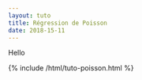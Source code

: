 ```yaml
---
layout: tuto
title: Régression de Poisson
date: 2018-15-11
---
```


Hello

{% include /html/tuto-poisson.html %}

